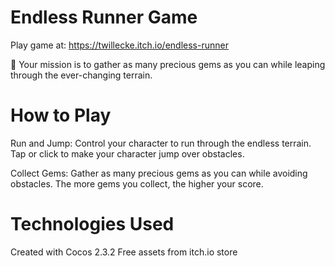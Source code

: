 # Endless Runner Game

Play game at: https://twillecke.itch.io/endless-runner

🏃 Your mission is to gather as many precious gems as you can while leaping through the ever-changing terrain.

# How to Play
Run and Jump: Control your character to run through the endless terrain. Tap or click to make your character jump over obstacles.

Collect Gems: Gather as many precious gems as you can while avoiding obstacles. The more gems you collect, the higher your score.

# Technologies Used
Created with Cocos 2.3.2
Free assets from itch.io store
